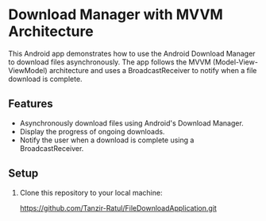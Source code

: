 # Download Manager with MVVM Architecture

This Android app demonstrates how to use the Android Download Manager to download files asynchronously. The app follows the MVVM (Model-View-ViewModel) architecture and uses a BroadcastReceiver to notify when a file download is complete.

## Features

- Asynchronously download files using Android's Download Manager.
- Display the progress of ongoing downloads.
- Notify the user when a download is complete using a BroadcastReceiver.

## Setup

1. Clone this repository to your local machine:

   
   https://github.com/Tanzir-Ratul/FileDownloadApplication.git
